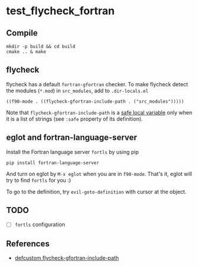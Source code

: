 # test\_flycheck\_fortran

## Compile

```shell
mkdir -p build && cd build
cmake .. & make
```

## flycheck

flycheck has a default `fortran-gfortran` checker.
To make flycheck detect the modules (`*.mod`) in `src_modules`, add to `.dir-locals.el`

```emacs-lisp
((f90-mode . ((flycheck-gfortran-include-path . ("src_modules")))))
```

Note that `flycheck-gfortran-include-path` is a [safe local variable](https://www.gnu.org/software/emacs/manual/html_node/emacs/Safe-File-Variables.html)
only when it is a list of strings (see `:safe` property of its definition).

## eglot and fortran-language-server

Install the Fortran language server `fortls` by using pip

```shell
pip install fortran-language-server
```

And turn on eglot by `M-x eglot` when you are in `f90-mode`.
That's it, eglot will try to find `fortls` for you :)

To go to the definition, try `evil-goto-definition` with cursor at the object.

## TODO

- [ ] `fortls` configuration

## References

- [defcustom flycheck-gfortran-include-path](https://www.flycheck.org/en/latest/languages.html#variable-flycheck-gfortran-include-path)

